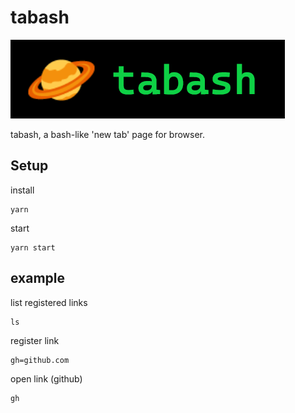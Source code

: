 # tabash
![banner](./src/assets/banner.png)

tabash, a bash-like 'new tab' page for browser.

## Setup

install
```Shell
yarn 
```
start
```Shell
yarn start
```

## example
list registered links
```Shell
ls
```

register link
```Shell
gh=github.com
```

open link (github)
```Shell
gh
```
